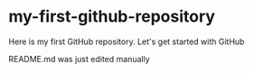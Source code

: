 # my-first-github-repository
Here is my first GitHub repository. Let's get started with GitHub

README.md was just edited manually
